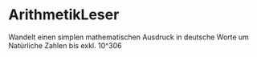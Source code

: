 # ArithmetikLeser
 Wandelt einen simplen mathematischen Ausdruck in deutsche Worte um
Natürliche Zahlen bis exkl. 10^306 